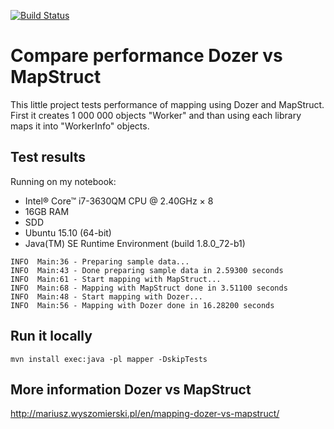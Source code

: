 [![Build Status](https://travis-ci.org/speedlog/mapping-tools-performance.svg?branch=master)](https://travis-ci.org/speedlog/mapping-tools-performance)
# Compare performance Dozer vs MapStruct

This little project tests performance of mapping using Dozer and MapStruct.
First it creates 1 000 000 objects "Worker" and than using each library maps it into "WorkerInfo" objects.

## Test results

Running on my notebook:
* Intel® Core™ i7-3630QM CPU @ 2.40GHz × 8 
* 16GB RAM
* SDD
* Ubuntu 15.10 (64-bit)
* Java(TM) SE Runtime Environment (build 1.8.0_72-b1)

```
INFO  Main:36 - Preparing sample data...
INFO  Main:43 - Done preparing sample data in 2.59300 seconds
INFO  Main:61 - Start mapping with MapStruct...
INFO  Main:68 - Mapping with MapStruct done in 3.51100 seconds
INFO  Main:48 - Start mapping with Dozer...
INFO  Main:56 - Mapping with Dozer done in 16.28200 seconds
```

## Run it locally

`mvn install exec:java -pl mapper -DskipTests`

## More information Dozer vs MapStruct
http://mariusz.wyszomierski.pl/en/mapping-dozer-vs-mapstruct/
